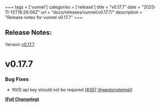 +++
tags = ['vunnel']
categories = ['release']
title = "v0.17.7"
date = "2023-11-13T16:26:06Z"
url = "docs/releases/vunnel/v0.17.7/"
description = "Release notes for vunnel v0.17.7"
+++

## Release Notes:
Version [v0.17.7](https://github.com/anchore/vunnel/releases/tag/v0.17.7)

# v0.17.7

### Bug Fixes

- NVD api key should not be required [[#397](https://github.com/anchore/vunnel/pull/397) [@westonsteimel](https://github.com/westonsteimel)]

**[(Full Changelog)](https://github.com/anchore/vunnel/compare/v0.17.6...v0.17.7)**
